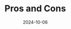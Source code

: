 ---
layout:         page
title:          Pros and Cons
published:      true
date:           2024-10-06
modified:       2024-10-06
order:          /website/contributing/review-guidelines/pros-cons
---